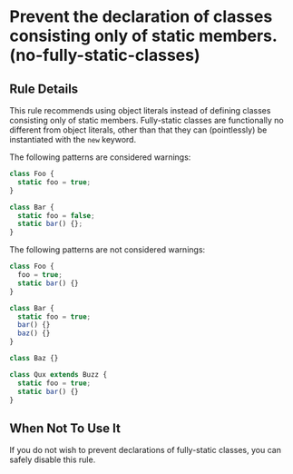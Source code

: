 # Prevent the declaration of classes consisting only of static members. (no-fully-static-classes)

## Rule Details

This rule recommends using object literals instead of defining classes consisting only of static members. Fully-static classes are functionally no different from object literals, other than that they can (pointlessly) be instantiated with the `new` keyword.

The following patterns are considered warnings:

```js
class Foo {
  static foo = true;
}

class Bar {
  static foo = false;
  static bar() {};
}
```

The following patterns are not considered warnings:

```js
class Foo {
  foo = true;
  static bar() {}
}

class Bar {
  static foo = true;
  bar() {}
  baz() {}
}

class Baz {}

class Qux extends Buzz {
  static foo = true;
  static bar() {}
}
```

## When Not To Use It

If you do not wish to prevent declarations of fully-static classes, you can safely disable this rule.
